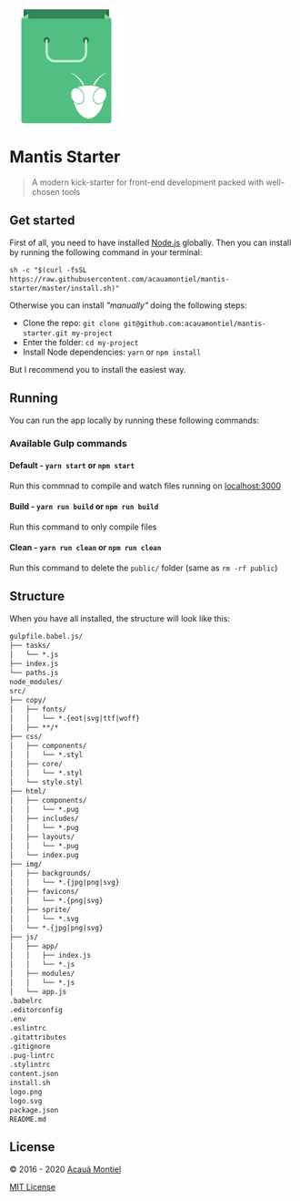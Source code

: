 <img src="logo.png" width="200">

Mantis Starter
==============

> A modern kick-starter for front-end development packed with well-chosen tools


Get started
-----------

First of all, you need to have installed [Node.js](http://nodejs.org/) globally.
Then you can install by running the following command in your terminal:

```shell
sh -c "$(curl -fsSL https://raw.githubusercontent.com/acauamontiel/mantis-starter/master/install.sh)"
```

Otherwise you can install *"manually"* doing the following steps:

- Clone the repo: `git clone git@github.com:acauamontiel/mantis-starter.git my-project`
- Enter the folder: `cd my-project`
- Install Node dependencies: `yarn` or `npm install`

But I recommend you to install the easiest way.


Running
-------

You can run the app locally by running these following commands:

### Available Gulp commands

#### Default - `yarn start` or `npm start`

Run this commnad to compile and watch files running on [localhost:3000](http://localhost:3000)


#### Build - `yarn run build` or `npm run build`

Run this command to only compile files


#### Clean - `yarn run clean` or `npm run clean`

Run this command to delete the `public/` folder (same as `rm -rf public`)


Structure
---------

When you have all installed, the structure will look like this:

```
gulpfile.babel.js/
├── tasks/
│   └── *.js
├── index.js
└── paths.js
node_modules/
src/
├── copy/
│   ├── fonts/
│   │   └── *.{eot|svg|ttf|woff}
│   ├── **/*
├── css/
│   ├── components/
│   │   └── *.styl
│   ├── core/
│   │   └── *.styl
│   └── style.styl
├── html/
│   ├── components/
│   │   └── *.pug
│   ├── includes/
│   │   └── *.pug
│   ├── layouts/
│   │   └── *.pug
│   └── index.pug
├── img/
│   ├── backgrounds/
│   │   └── *.{jpg|png|svg}
│   ├── favicons/
│   │   └── *.{png|svg}
│   ├── sprite/
│   │   └── *.svg
│   └── *.{jpg|png|svg}
├── js/
│   ├── app/
│   │   ├── index.js
│   │   └── *.js
│   ├── modules/
│   │   └── *.js
│   └── app.js
.babelrc
.editorconfig
.env
.eslintrc
.gitattributes
.gitignore
.pug-lintrc
.stylintrc
content.json
install.sh
logo.png
logo.svg
package.json
README.md
```


License
-------

© 2016 - 2020 [Acauã Montiel](http://acauamontiel.com.br)

[MIT License](http://acaua.mit-license.org/)

